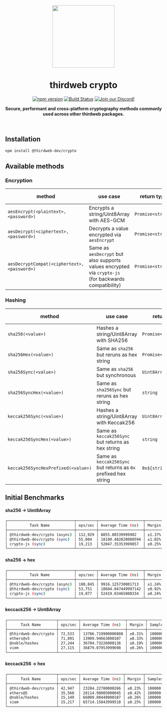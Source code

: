 <p align="center">
<br />
<a href="https://thirdweb.com"><img src="https://github.com/thirdweb-dev/js/blob/main/packages/sdk/logo.svg?raw=true" width="200" alt=""/></a>
<br />
</p>
<h1 align="center">thirdweb crypto</h1>
<p align="center">
<a href="https://www.npmjs.com/package/@thirdweb-dev/crypto"><img src="https://img.shields.io/npm/v/@thirdweb-dev/crypto?color=red&label=npm&logo=npm" alt="npm version"/></a>
<a href="https://github.com/thirdweb-dev/js/actions/workflows/build-test-lint.yml"><img alt="Build Status" src="https://github.com/thirdweb-dev/js/actions/workflows/build-test-lint.yml/badge.svg"/></a>
<a href="https://discord.gg/thirdweb"><img alt="Join our Discord!" src="https://img.shields.io/discord/834227967404146718.svg?color=7289da&label=discord&logo=discord&style=flat"/></a>

</p>
<p align="center"><strong>Secure, performant and cross-platform cryptography methods commonly used across other thirdweb packages.</strong></p>
<br />

## Installation

```bash
npm install @thirdweb-dev/crypto
```

## Available methods

### Encryption

| method                                       | use case                                                                                              | return type       | underlying technology |
| -------------------------------------------- | ----------------------------------------------------------------------------------------------------- | ----------------- | --------------------- |
| `aesEncrypt(<plaintext>, <password>)`        | Encrypts a string/Uint8Array with AES-GCM                                                             | `Promise<string>` | `WebCrypto` (AES-GCM) |
| `aesDecrypt(<ciphertext>, <password>)`       | Decrypts a value encrypted via `aesEncrypt`                                                           | `Promise<string>` | `WebCrypto` (AES-GCM) |
| `aesDecryptCompat(<ciphertext>, <password>)` | Same as `aesDecrypt` but also supports values encrypted via `crypto-js` (for backwards compatibility) | `Promise<string>` | `WebCrypto` (AES-GCM) |

### Hashing

| method                              | use case                                                        | return type           | underlying technology |
| ----------------------------------- | --------------------------------------------------------------- | --------------------- | --------------------- |
| `sha256(<value>)`                   | Hashes a string/Uint8Array with SHA256                          | `Promise<Uint8Array>` | `WebCrypto`           |
| `sha256Hex(<value>)`                | Same as `sha256` but reruns as hex string                       | `Promise<string>`     | `WebCrypto`           |
| `sha256Sync(<value>)`               | Same as `sha256` but synchronous                                | `Uint8Array`          | `@noble/hashes`       |
| `sha256SyncHex(<value>)`            | Same as `sha256Sync` but reruns as hex string                   | `string`              | `@noble/hashes`       |
| `keccak256Sync(<value>)`            | Hashes a string/Uint8Array with Keccak256                       | `Uint8Array`          | `js-sha3`             |
| `keccak256SyncHex(<value>)`         | Same as `keccak256Sync` but returns as hex string               | `string`              | `js-sha3`             |
| `keccak256SyncHexPrefixed(<value>)` | Same as `keccak256Sync` but returns as `0x` prefixed hex string | `0x${string}`         | `js-sha3`             |

## Initial Benchmarks

#### sha256 -> Uint8Array

```bash
┌──────────────────────────────┬─────────┬────────────────────┬────────┬─────────┐
│          Task Name           │ ops/sec │ Average Time (ns)  │ Margin │ Samples │
├──────────────────────────────┼─────────┼────────────────────┼────────┼─────────┤
│ @thirdweb-dev/crypto (async) │ 112,929 │ 8855.08539999982   │ ±1.37% │ 100000  │
│ @thirdweb-dev/crypto (sync)  │ 55,004  │ 18180.482820000594 │ ±1.02% │ 100000  │
│ crypto-js (sync)             │ 19,213  │ 52047.35353999857  │ ±0.25% │ 100000  │
└──────────────────────────────┴─────────┴────────────────────┴────────┴─────────┘
```

#### sha256 -> hex

```bash
┌──────────────────────────────┬─────────┬────────────────────┬────────┬─────────┐
│          Task Name           │ ops/sec │ Average Time (ns)  │ Margin │ Samples │
├──────────────────────────────┼─────────┼────────────────────┼────────┼─────────┤
│ @thirdweb-dev/crypto (async) │ 100,845 │ 9916.125730001713  │ ±1.24% │ 100000  │
│ @thirdweb-dev/crypto (sync)  │ 53,751  │ 18604.047449997142 │ ±0.92% │ 100000  │
│ crypto-js (sync)             │ 19,077  │ 52419.03465000334  │ ±0.24% │ 100000  │
└──────────────────────────────┴─────────┴────────────────────┴────────┴─────────┘
```

#### keccack256 -> Uint8Array

```bash
┌──────────────────────┬─────────┬────────────────────┬────────┬─────────┐
│      Task Name       │ ops/sec │ Average Time (ns)  │ Margin │ Samples │
├──────────────────────┼─────────┼────────────────────┼────────┼─────────┤
│ @thirdweb-dev/crypto │ 72,533  │ 13786.719900000808 │ ±0.31% │ 100000  │
│ ethers@v5            │ 71,891  │ 13909.94663000107  │ ±0.33% │ 100000  │
│ @noble/hashes        │ 27,244  │ 36704.73226000136  │ ±0.19% │ 100000  │
│ viem                 │ 27,115  │ 36879.07953999698  │ ±0.26% │ 100000  │
└──────────────────────┴─────────┴────────────────────┴────────┴─────────┘
```

#### keccack256 -> hex

```bash
┌──────────────────────┬─────────┬───────────────────┬────────┬─────────┐
│      Task Name       │ ops/sec │ Average Time (ns) │ Margin │ Samples │
├──────────────────────┼─────────┼───────────────────┼────────┼─────────┤
│ @thirdweb-dev/crypto │ 42,947  │ 23284.22780000266 │ ±0.23% │ 100000  │
│ ethers@5             │ 35,568  │ 28114.98005000045 │ ±0.42% │ 100000  │
│ @noble/hashes        │ 15,149  │ 66009.80448000187 │ ±0.26% │ 100000  │
│ viem                 │ 15,217  │ 65714.15843999518 │ ±0.25% │ 100000  │
└──────────────────────┴─────────┴───────────────────┴────────┴─────────┘
```

